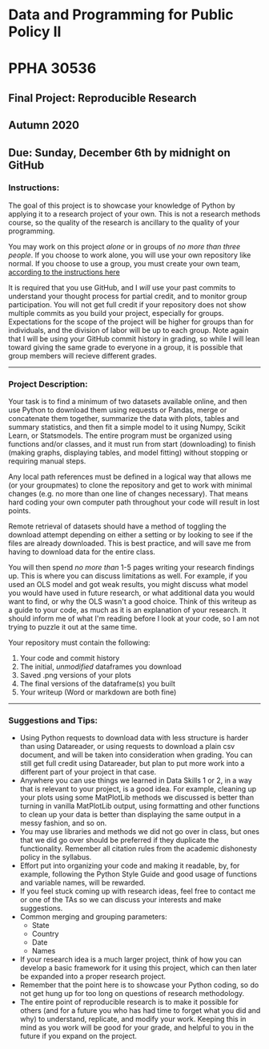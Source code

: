 # Data and Programming for Public Policy II
# PPHA 30536


## Final Project: Reproducible Research
## Autumn 2020


## Due: Sunday, December 6th by midnight on GitHub

### Instructions:
The goal of this project is to showcase your knowledge of Python by applying it to a 
research project of your own.  This is not a research methods course, so the quality of the
research is ancillary to the quality of your programming.

You may work on this project *alone* or in groups of *no more than three people*.  If you choose
to work alone, you will use your own repository like normal.  If you choose to use a group, you
must create your own team, [according to the instructions here](https://github.blog/2018-03-06-how-to-use-group-assignments-in-github-classroom/)

It is required that you use GitHub, and I *will* use your past commits to understand your thought
process for partial credit, and to monitor group participation.  You will not get full credit if
your repository does not show multiple commits as you build your project, especially for groups.
Expectations for the scope of the project will be higher for groups than for individuals, and the
division of labor will be up to each group.  Note again that I will be using your GitHub commit
history in grading, so while I will lean toward giving the same grade to everyone in a group, it 
is possible that group members will recieve different grades.

------

### Project Description:
Your task is to find a minimum of two datasets available online, and then use Python to
download them using requests or Pandas, merge or concatenate them together, summarize the data 
with plots, tables and summary statistics, and then fit a simple model to it using Numpy, 
Scikit Learn, or Statsmodels.  The entire program must be organized using functions and/or 
classes, and it must run from start (downloading) to finish (making graphs, displaying tables, 
and model fitting) without stopping or requiring manual steps.

Any local path references must be defined in a logical way that allows me (or your groupmates)
to clone the repository and get to work with minimal changes (e.g. no more than one line of 
changes necessary).  That means hard coding your own computer path throughout your code will
result in lost points.

Remote retrieval of datasets should have a method of toggling the download attempt depending on
either a setting or by looking to see if the files are already downloaded.  This is best practice,
and will save me from having to download data for the entire class.

You will then spend *no more than* 1-5 pages writing your research findings up.  This is where 
you can discuss limitations as well.  For example, if you used an OLS model and got weak results, 
you might discuss what model you would have used in future research, or what additional data you
would want to find, or why the OLS wasn't a good choice.  Think of this writeup as a guide to 
your code, as much as it is an explanation of your research.  It should inform me of what I'm 
reading before I look at your code, so I am not trying to puzzle it out at the same time.

Your repository must contain the following: 
1. Your code and commit history
2. The initial, *unmodified* dataframes you download
3. Saved .png versions of your plots
4. The final versions of the dataframe(s) you built
5. Your writeup (Word or markdown are both fine)

------

### Suggestions and Tips:
- Using Python requests to download data with less structure is harder than using Datareader,
or using requests to download a plain csv document, and will be taken into consideration when 
grading.  You can still get full credit using Datareader, but plan to put more work into a 
different part of your project in that case.
- Anywhere you can use things we learned in Data Skills 1 or 2, in a way that is relevant to 
your project, is a good idea.  For example, cleaning up your plots using some MatPlotLib 
methods we discussed is better than turning in vanilla MatPlotLib output, using formatting 
and other functions to clean up your data is better than displaying the same output in a 
messy fashion, and so on.
- You may use libraries and methods we did not go over in class, but ones that we did go over
should be preferred if they duplicate the functionality.  Remember all citation rules from 
the academic dishonesty policy in the syllabus.
- Effort put into organizing your code and making it readable, by, for example, following the
Python Style Guide and good usage of functions and variable names, will be rewarded.
- If you feel stuck coming up with research ideas, feel free to contact me or one of the TAs
so we can discuss your interests and make suggestions.
- Common merging and grouping parameters:
  - State
  - Country
  - Date
  - Names
- If your research idea is a much larger project, think of how you can develop a basic framework
for it using this project, which can then later be expanded into a proper research project.
- Remember that the point here is to showcase your Python coding, so do not get hung up for too
long on questions of research methodology.
- The entire point of reproducible research is to make it possible for others (and for a future
you who has had time to forget what you did and why) to understand, replicate, and modify your
work.  Keeping this in mind as you work will be good for your grade, and helpful to you in the
future if you expand on the project.